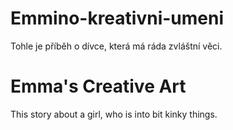 # Emmino-kreativni-umeni
Tohle je příběh o dívce, která má ráda zvláštní věci.
# Emma's Creative Art
This story about a girl, who is into bit kinky things.
